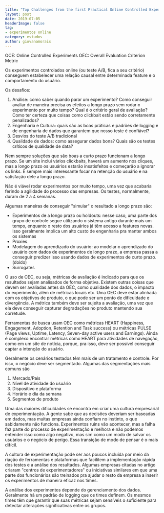 ```yaml
---
title: "Top Challenges from the first Practical Online Controlled Experiments Summit"
layout: post
date: 2019-07-05
headerImage: false
tag:
- experimentos online
category: estudos
author: giovanamorais
---
```


OCE: Online Controlled Experiments
OEC: Overall Evaluation Criterion Metric

Os experimentos controlados online (ou teste A/B, fica a seu critério) conseguem estabelecer uma
relação causal entre determinada feature e o comportamento do usuário.


Os desafios:
1. Análise: como saber quando parar um experimento? Como conseguir avaliar de maneira precisa os
efeitos a longo prazo sem rodar o experimento por muito tempo? Qual é o critério geral de avaliação?
Como ter certeza que coisas como clickbait estão sendo corretamente penalizados?
2. Engenharia e Cultura: quais são as boas práticas e padrões de logging e de engenharia de dados que
garantem que nosso teste é confiável?
3. Desvios do teste A/B tradicional
4. Qualidade de dados: como assegurar dados bons? Quais são os testes críticos de qualidade de data?

Nem sempre soluções que são boas a curto prazo funcionam a longo prazo. Se um site inclui vários
clickbaits, haverá um aumento nos cliques, mas a longo prazo os usuários estarão insatisfeitos e
começarão a ignorar os links. É sempre mais interessante focar na retenção do usuário e na
satisfação dele a longo prazo.

Não é viável rodar experimentos por muito tempo, uma vez que acabaria ferindo a agilidade do
processo das empresas. Os testes, normalmente, duram de 2 a 4 semanas.

Algumas maneiras de conseguir "simular" o resultado a longo prazo são:
* Experimentos de a longo prazo ou holdouts: nesse caso, uma parte dos grupo de controle segue utilizando
o sistema antigo durante mais um tempo, enquanto o resto dos usuários já têm acesso a features novas. Isso
geralmente implica um alto custo de engenharia pra manter ambos os sistemas
* Proxies
* Modelagem do aprendizado do usuário: ao modelar o aprendizado do usuário com dados de experimentos de longo
prazo, a empresa passa a conseguir predizer isso usando dados de experimentos de curto prazo. (doido)
* Surrogates


O uso de OEC, ou seja, métricas de avaliação é indicado para que os resultados sejam analisados de forma
objetiva. Existem outras coisas que devem ser avaliadas antes da OEC, como qualidade dos dados, o impacto
do experimento, além de métricas locais etc. Uma OEC deve estar alinhada com os objetivos de produto, o que
pode ser um ponto de dificuldade e divergência. A métrica também deve ser sujeita a avaliação, uma vez que
ela deve conseguir capturar degradações no produto mantendo sua corretude.

Ferramentas de busca usam OEC como métricas HEART (Happiness, Engagement, Adoption, Retention and Task success)
ou métricas PULSE (Page views, Uptime, Latency, Seven-day active users and Earnings). Ainda é complexo
encontrar métricas como HEART para atividades de navegação, como em um site de notícia, porque, pra isso,
deve ser possível conseguir captar a intenção do usuário.


Geralmente os cenários testados têm mais de um tratamento e controle. Por isso, o negócio deve ser
segmentado. Algumas das segmentações mais comuns são
1. Mercado/País
2. Nível de atividade do usuário
3. Dispositivo e plataforma
4. Horário e dia da semana
5. Segmentos de produto


Uma das maiores dificuldades se encontra em criar uma cultura empresarial de experimentação. A gente sabe
que as decisões deveriam ser baseadas em dados, mas muitas empresas ainda confiam no instinto, o que
sabidamente não funciona. Experimentos ruins vão acontecer, mas a falha faz parte do processo de experimentação
e melhora e não podemos entender isso como algo negativo, mas sim como um modo de salvar os usuários e o negócio
de perigo. Essa transição de modo de pensar é o mais difícil.

A cultura de experimentação pode ser aos poucos incluída por meio da riação de ferramentas e plataformas
que facilitem a implementação rápida dos testes e a análise dos resultados. Algumas empresas citadas no
artigo criaram "centros de experimentadores" ou iniciativas similares em que uma parte dos funcionários
são treinados pra ajudar o resto da empresa a inserir os experimentos de maneira eficaz nos times.

A análise dos experimentos depende do gerenciamento dos dados. Geralmente há um padrão de logging que os
times definem. Os mesmos times têm que garantir que suas métricas sejam sensíveis o suficiente para
detectar alterações significativas entre os grupos.
